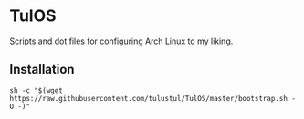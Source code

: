 # TulOS
Scripts and dot files for configuring Arch Linux to my liking.

## Installation

`sh -c "$(wget https://raw.githubusercontent.com/tulustul/TulOS/master/bootstrap.sh -O -)"`
